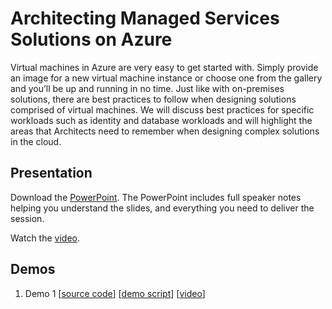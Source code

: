 # Architecting Managed Services Solutions on Azure
Virtual machines in Azure are very easy to get started with.  Simply provide an image for a new virtual machine instance or choose one from the gallery and you’ll be up and running in no time.  Just like with on-premises solutions, there are best practices to follow when designing solutions comprised of virtual machines.  We will discuss best practices for specific workloads such as identity and database workloads and will highlight the areas that Architects need to remember when designing complex solutions in the cloud.

## Presentation
Download the [PowerPoint](https://github.com/GSIAzureCOE/Managed-Services/blob/master/todo.pptx).
The PowerPoint includes full speaker notes helping you understand the slides, and everything you need to deliver the session.

Watch the [video](https://gsiazurecoecontent.blob.core.windows.net/architecting-managed-services-solutions/todo.mp4).

## Demos
1. Demo 1
[[source code](https://github.com/GSIAzureCOE/Managed-Services/blob/master/todo)]
[[demo script](https://github.com/GSIAzureCOE/Managed-Services/blob/master/todo.docx)]
[[video](https://gsiazurecoecontent.blob.core.windows.net/architecting-managed-services-solutions/todo.mp4)]
